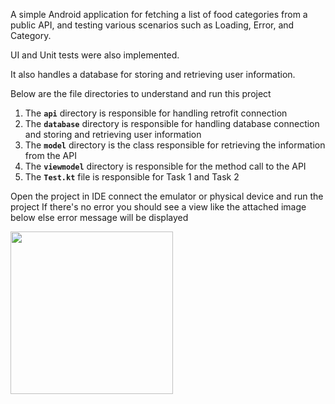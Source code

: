 A simple Android application for fetching a list of food categories from a public API, and testing various scenarios such as Loading, Error, and Category.

UI and Unit tests were also implemented.

It also handles a database for storing and retrieving user information.


Below are the file directories to understand and run this project

1. The **`api`** directory is responsible for handling retrofit connection
2. The **`database`** directory is responsible for handling database connection and storing and retrieving user information
3. The **`model`** directory is the class responsible for retrieving the information from the API
4. The **`viewmodel`** directory is responsible for the method call to the API
5. The **`Test.kt`** file is responsible for Task 1 and Task 2


Open the project in IDE connect the emulator or physical device and run the project 
If there's no error you should see a view like the attached image below else error message will be displayed

<img src="https://github.com/user-attachments/assets/c1395fd2-dd75-4afe-9786-696e968819d5" width="260">




